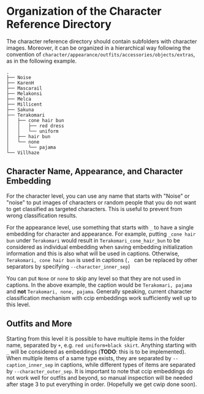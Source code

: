 # Organization of the Character Reference Directory

The character reference directory should contain subfolders with character images. Moreover, it can be organized in a hierarchical way following the convention of `character/appearance/outfits/accessories/objects/extras`, as in the following example.


```
.
├── Noise
├── KarenH
├── Mascarail
├── Melakonsi
├── Melca
├── Millicent
├── Sakuna
├── Terakomari
│   ├── cone hair bun
│   │   ├── red dress
│   │   └── uniform
│   ├── hair bun
│   └── none
│       └── pajama
└── Villhaze
```

## Character Name, Appearance, and Character Embedding

For the character level, you can use any name that starts with "Noise" or "noise" to put images of characters or random people that you do not want to get classified as targeted characters. This is useful to prevent from wrong classification results.

For the appearance level, use something that starts with `_` to have a single embedding for character and appearance. For example, putting `_cone hair bun` under `Terakomari` would result in `Terakomari_cone_hair_bun` to be considered as individual embedding when saving embedding initialization information and this is also what will be used in captions. Otherwise, `Terakomari, cone hair bun` is used in captions (`, ` can be replaced by other separators by specifying `--character_inner_sep`) 

You can put `None` or `none` to skip any level so that they are not used in captions. In the above example, the caption would be `Terakomari, pajama` and **not** `Terakomari, none, pajama`. Generally speaking, current character classification mechanism with ccip embeddings work sufficiently well up to this level.


## Outfits and More

Starting from this level it is possible to have multiple items in the folder name, separated by `+`, e.g. `red uniform+black skirt`. Anything starting with `_` will be considered as embeddings (**TODO**: this is to be implemented). When multiple items of a same type exists, they are separated by `--caption_inner_sep` in captions, while different types of items are separated by `--character_outer_sep`. It is important to note that ccip embeddings do not work well for outfits and beyond, so manual inspection will be needed after stage 3 to put everything in order. (Hopefully we get cwip done soon).
